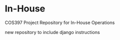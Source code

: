 # In-House
COS397 Project Repository for In-House Operations


new repository to include django instructions

